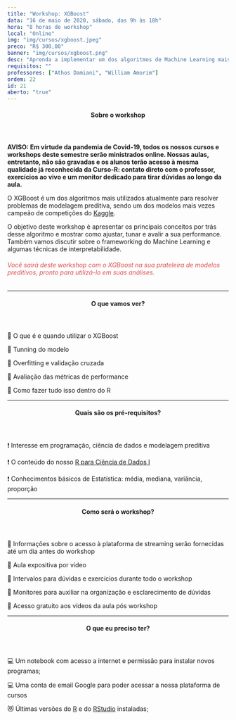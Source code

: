 ```yaml
---
title: "Workshop: XGBoost"
data: "16 de maio de 2020, sábado, das 9h às 18h"
hora: "8 horas de workshop"
local: "Online"
img: "img/cursos/xgboost.jpeg"
preco: "R$ 300,00"
banner: "img/cursos/xgboost.png"
desc: "Aprenda a implementar um dos algoritmos de Machine Learning mais utilizados da atualidade."
requisitos: ""
professores: ["Athos Damiani", "William Amorim"]
ordem: 22
id: 21
aberto: "true"
---
```


<header class="section-header">
  <h4>Sobre o workshop</h4>
</header>

<b>AVISO: Em virtude da pandemia de Covid-19, todos os nossos cursos e workshops deste semestre serão ministrados online. Nossas aulas, entretanto, não são gravadas e os alunos terão acesso à mesma qualidade já reconhecida da Curso-R: contato direto com o professor, exercícios ao vivo e um monitor dedicado para tirar dúvidas ao longo da aula.</b>

O XGBoost é um dos algoritmos mais utilizados atualmente para resolver problemas de modelagem preditiva, sendo um dos modelos mais vezes campeão de competições do [Kaggle](https://www.kaggle.com/).

O objetivo deste workshop é apresentar os principais conceitos por trás desse algoritmo e mostrar como ajustar, tunar e avalir a sua performance. Também vamos discutir sobre o frameworking do Machine Learning e algumas técnicas de interpretabilidade.

<h6 style = "color: #da4d4d">Você sairá deste workshop com o XGBoost na sua prateleira de modelos preditivos, pronto para utilizá-lo em suas análises.</h6>

<hr>

<header class="section-header">
  <h4>O que vamos ver?</h4>
</header>

<p>&#128204; O que é e quando utilizar o XGBoost</p>
<p>&#128204; Tunning do modelo</p>
<p>&#128204; Overfitting e validação cruzada</p>
<p>&#128204; Avaliação das métricas de performance</p>
<p>&#128204; Como fazer tudo isso dentro do R</p>

<hr>

<header class="section-header">
  <h4>Quais são os pré-requisitos?</h4>
</header>

&#10071; Interesse em programação, ciência de dados e modelagem preditiva

&#10071; O conteúdo do nosso [R para Ciência de Dados I](https://www.curso-r.com/cursos/r4ds-1/)

&#10071; Conhecimentos básicos de Estatística: média, mediana, variância, proporção

<hr>

<header class="section-header">
  <h4>Como será o workshop?</h4>
</header>

<p>&#128313; Informações sobre o acesso à plataforma de streaming serão fornecidas até um dia antes do workshop
<p>&#128313; Aula expositiva por vídeo
<p>&#128313; Intervalos para dúvidas e exercícios durante todo o workshop
<p>&#128313; Monitores para auxiliar na organização e esclarecimento de dúvidas 
<p>&#128313; Acesso gratuito aos vídeos da aula pós workshop

<hr>

<header class="section-header">
  <h4>O que eu preciso ter?</h4>
</header>

&#128187; Um notebook com acesso a internet e permissão para instalar novos programas;

&#128187; Uma conta de email Google para poder acessar a nossa plataforma de cursos

&#128571; Últimas versões do [R](https://cran.r-project.org/) e do [RStudio](https://www.rstudio.com/products/rstudio/download/) instaladas;
